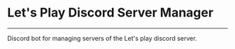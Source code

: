 # Let's Play Discord Server Manager
<hr>
Discord bot for managing servers of the Let's play discord server.